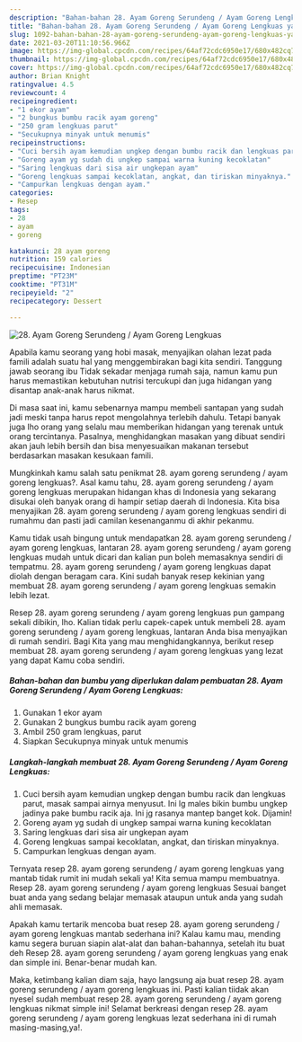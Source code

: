 ```yaml
---
description: "Bahan-bahan 28. Ayam Goreng Serundeng / Ayam Goreng Lengkuas yang enak Untuk Jualan"
title: "Bahan-bahan 28. Ayam Goreng Serundeng / Ayam Goreng Lengkuas yang enak Untuk Jualan"
slug: 1092-bahan-bahan-28-ayam-goreng-serundeng-ayam-goreng-lengkuas-yang-enak-untuk-jualan
date: 2021-03-20T11:10:56.966Z
image: https://img-global.cpcdn.com/recipes/64af72cdc6950e17/680x482cq70/28-ayam-goreng-serundeng-ayam-goreng-lengkuas-foto-resep-utama.jpg
thumbnail: https://img-global.cpcdn.com/recipes/64af72cdc6950e17/680x482cq70/28-ayam-goreng-serundeng-ayam-goreng-lengkuas-foto-resep-utama.jpg
cover: https://img-global.cpcdn.com/recipes/64af72cdc6950e17/680x482cq70/28-ayam-goreng-serundeng-ayam-goreng-lengkuas-foto-resep-utama.jpg
author: Brian Knight
ratingvalue: 4.5
reviewcount: 4
recipeingredient:
- "1 ekor ayam"
- "2 bungkus bumbu racik ayam goreng"
- "250 gram lengkuas parut"
- "Secukupnya minyak untuk menumis"
recipeinstructions:
- "Cuci bersih ayam kemudian ungkep dengan bumbu racik dan lengkuas parut, masak sampai airnya menyusut. Ini lg males bikin bumbu ungkep jadinya pake bumbu racik aja. Ini jg rasanya mantep banget kok. Dijamin!"
- "Goreng ayam yg sudah di ungkep sampai warna kuning kecoklatan"
- "Saring lengkuas dari sisa air ungkepan ayam"
- "Goreng lengkuas sampai kecoklatan, angkat, dan tiriskan minyaknya."
- "Campurkan lengkuas dengan ayam."
categories:
- Resep
tags:
- 28
- ayam
- goreng

katakunci: 28 ayam goreng 
nutrition: 159 calories
recipecuisine: Indonesian
preptime: "PT23M"
cooktime: "PT31M"
recipeyield: "2"
recipecategory: Dessert

---
```



![28. Ayam Goreng Serundeng / Ayam Goreng Lengkuas](https://img-global.cpcdn.com/recipes/64af72cdc6950e17/680x482cq70/28-ayam-goreng-serundeng-ayam-goreng-lengkuas-foto-resep-utama.jpg)

Apabila kamu seorang yang hobi masak, menyajikan olahan lezat pada famili adalah suatu hal yang menggembirakan bagi kita sendiri. Tanggung jawab seorang ibu Tidak sekadar menjaga rumah saja, namun kamu pun harus memastikan kebutuhan nutrisi tercukupi dan juga hidangan yang disantap anak-anak harus nikmat.

Di masa  saat ini, kamu sebenarnya mampu membeli santapan yang sudah jadi meski tanpa harus repot mengolahnya terlebih dahulu. Tetapi banyak juga lho orang yang selalu mau memberikan hidangan yang terenak untuk orang tercintanya. Pasalnya, menghidangkan masakan yang dibuat sendiri akan jauh lebih bersih dan bisa menyesuaikan makanan tersebut berdasarkan masakan kesukaan famili. 



Mungkinkah kamu salah satu penikmat 28. ayam goreng serundeng / ayam goreng lengkuas?. Asal kamu tahu, 28. ayam goreng serundeng / ayam goreng lengkuas merupakan hidangan khas di Indonesia yang sekarang disukai oleh banyak orang di hampir setiap daerah di Indonesia. Kita bisa menyajikan 28. ayam goreng serundeng / ayam goreng lengkuas sendiri di rumahmu dan pasti jadi camilan kesenanganmu di akhir pekanmu.

Kamu tidak usah bingung untuk mendapatkan 28. ayam goreng serundeng / ayam goreng lengkuas, lantaran 28. ayam goreng serundeng / ayam goreng lengkuas mudah untuk dicari dan kalian pun boleh memasaknya sendiri di tempatmu. 28. ayam goreng serundeng / ayam goreng lengkuas dapat diolah dengan beragam cara. Kini sudah banyak resep kekinian yang membuat 28. ayam goreng serundeng / ayam goreng lengkuas semakin lebih lezat.

Resep 28. ayam goreng serundeng / ayam goreng lengkuas pun gampang sekali dibikin, lho. Kalian tidak perlu capek-capek untuk membeli 28. ayam goreng serundeng / ayam goreng lengkuas, lantaran Anda bisa menyajikan di rumah sendiri. Bagi Kita yang mau menghidangkannya, berikut resep membuat 28. ayam goreng serundeng / ayam goreng lengkuas yang lezat yang dapat Kamu coba sendiri.

<!--inarticleads1-->

##### Bahan-bahan dan bumbu yang diperlukan dalam pembuatan 28. Ayam Goreng Serundeng / Ayam Goreng Lengkuas:

1. Gunakan 1 ekor ayam
1. Gunakan 2 bungkus bumbu racik ayam goreng
1. Ambil 250 gram lengkuas, parut
1. Siapkan Secukupnya minyak untuk menumis




<!--inarticleads2-->

##### Langkah-langkah membuat 28. Ayam Goreng Serundeng / Ayam Goreng Lengkuas:

1. Cuci bersih ayam kemudian ungkep dengan bumbu racik dan lengkuas parut, masak sampai airnya menyusut. Ini lg males bikin bumbu ungkep jadinya pake bumbu racik aja. Ini jg rasanya mantep banget kok. Dijamin!
1. Goreng ayam yg sudah di ungkep sampai warna kuning kecoklatan
1. Saring lengkuas dari sisa air ungkepan ayam
1. Goreng lengkuas sampai kecoklatan, angkat, dan tiriskan minyaknya.
1. Campurkan lengkuas dengan ayam.




Ternyata resep 28. ayam goreng serundeng / ayam goreng lengkuas yang mantab tidak rumit ini mudah sekali ya! Kita semua mampu membuatnya. Resep 28. ayam goreng serundeng / ayam goreng lengkuas Sesuai banget buat anda yang sedang belajar memasak ataupun untuk anda yang sudah ahli memasak.

Apakah kamu tertarik mencoba buat resep 28. ayam goreng serundeng / ayam goreng lengkuas mantab sederhana ini? Kalau kamu mau, mending kamu segera buruan siapin alat-alat dan bahan-bahannya, setelah itu buat deh Resep 28. ayam goreng serundeng / ayam goreng lengkuas yang enak dan simple ini. Benar-benar mudah kan. 

Maka, ketimbang kalian diam saja, hayo langsung aja buat resep 28. ayam goreng serundeng / ayam goreng lengkuas ini. Pasti kalian tiidak akan nyesel sudah membuat resep 28. ayam goreng serundeng / ayam goreng lengkuas nikmat simple ini! Selamat berkreasi dengan resep 28. ayam goreng serundeng / ayam goreng lengkuas lezat sederhana ini di rumah masing-masing,ya!.

